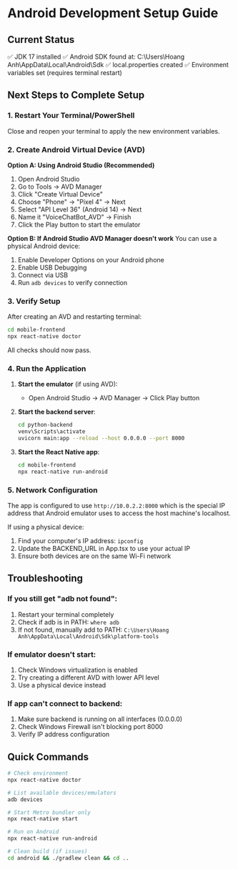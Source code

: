 # Android Development Setup Guide

## Current Status
✅ JDK 17 installed
✅ Android SDK found at: C:\Users\Hoang Anh\AppData\Local\Android\Sdk
✅ local.properties created
✅ Environment variables set (requires terminal restart)

## Next Steps to Complete Setup

### 1. Restart Your Terminal/PowerShell
Close and reopen your terminal to apply the new environment variables.

### 2. Create Android Virtual Device (AVD)

**Option A: Using Android Studio (Recommended)**
1. Open Android Studio
2. Go to Tools → AVD Manager
3. Click "Create Virtual Device"
4. Choose "Phone" → "Pixel 4" → Next
5. Select "API Level 36" (Android 14) → Next
6. Name it "VoiceChatBot_AVD" → Finish
7. Click the Play button to start the emulator

**Option B: If Android Studio AVD Manager doesn't work**
You can use a physical Android device:
1. Enable Developer Options on your Android phone
2. Enable USB Debugging
3. Connect via USB
4. Run `adb devices` to verify connection

### 3. Verify Setup
After creating an AVD and restarting terminal:

```bash
cd mobile-frontend
npx react-native doctor
```

All checks should now pass.

### 4. Run the Application

1. **Start the emulator** (if using AVD):
   - Open Android Studio → AVD Manager → Click Play button

2. **Start the backend server**:
   ```bash
   cd python-backend
   venv\Scripts\activate
   uvicorn main:app --reload --host 0.0.0.0 --port 8000
   ```

3. **Start the React Native app**:
   ```bash
   cd mobile-frontend
   npx react-native run-android
   ```

### 5. Network Configuration

The app is configured to use `http://10.0.2.2:8000` which is the special IP address that Android emulator uses to access the host machine's localhost.

If using a physical device:
1. Find your computer's IP address: `ipconfig`
2. Update the BACKEND_URL in App.tsx to use your actual IP
3. Ensure both devices are on the same Wi-Fi network

## Troubleshooting

### If you still get "adb not found":
1. Restart your terminal completely
2. Check if adb is in PATH: `where adb`
3. If not found, manually add to PATH: `C:\Users\Hoang Anh\AppData\Local\Android\Sdk\platform-tools`

### If emulator doesn't start:
1. Check Windows virtualization is enabled
2. Try creating a different AVD with lower API level
3. Use a physical device instead

### If app can't connect to backend:
1. Make sure backend is running on all interfaces (0.0.0.0)
2. Check Windows Firewall isn't blocking port 8000
3. Verify IP address configuration

## Quick Commands

```bash
# Check environment
npx react-native doctor

# List available devices/emulators
adb devices

# Start Metro bundler only
npx react-native start

# Run on Android
npx react-native run-android

# Clean build (if issues)
cd android && ./gradlew clean && cd ..
```
